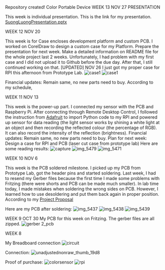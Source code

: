 Repository created!
Color Portable Device
WEEK 13 NOV 27
PRESENTATION

This week is individual presentation. This is the link for my presentation.
[SuongLuongPresentation.pptx](https://github.com/SuongLuong/Portable-Color-Dectection-Device/files/2621837/SuongLuongPresentation.pptx)


WEEK 12 NOV 20

This week is for Case encloses development platform and custom PCB. I worked on CorelDraw to design a custom case for my Platform. Prepare the presentation for next week. Make a detailed information on README file for the whole project last 2 weeks. Unfortunately, I had problem with my first case and I did not upload it to Github before the due day. After that, I still continued working on that.
[UPDATED] NOV 26
I just got my proper case for RPI this afternoon from Prototype Lab. 
![case1](https://user-images.githubusercontent.com/43184936/49111023-fbc98080-f25c-11e8-8ee5-84ccff9e4897.jpg)
![case1](https://user-images.githubusercontent.com/43184936/49111025-fc621700-f25c-11e8-8fb6-9469fe63b14d.jpg)

Financial updates: Remain same, no new parts need to buy. 
According to my schedule, 

WEEK 11 NOV 13

This week is the power-up part. I connected my sensor with the PCB and Raspberry Pi. After connecting through Remote Desktop Control, I followed the instruction from [Adafruit](https://learn.adafruit.com/adafruit-color-sensors/python-circuitpython) to import Python code to my RPI and powered up sensor for data reading (the light sensor works by shining a white light at an object and then recording the reflected colour (the percentage of RGB). It can also record the intensity of the reflection (brightness). Financial updates: Remain same, no new parts need to buy. 
Plan for next week: Design a case for RPI and PCB (laser cut case from prototype lab)
Here are some reading results:
![capture](https://user-images.githubusercontent.com/43184936/48446844-6613f880-e768-11e8-9de0-f96dec0bb85b.PNG)
![img_5479](https://user-images.githubusercontent.com/43184936/48508318-42aa8580-e81c-11e8-9d91-ad7e807c7cfe.jpeg)
![img_5471](https://user-images.githubusercontent.com/43184936/48508328-49d19380-e81c-11e8-86ce-a1ce516bfea9.jpeg)


WEEK 10 NOV 6

This week is the PCB soldered milestone. I picked up my PCB from Prototype Lab, got the header pins and started soldering. Last week, I had to resend my Gerber files because the first time I made some problems with Fritzing (there were shorts and PCB can be made much smaller). In lab time today, I made mistakes when soldering the wrong sides on PCB. However, I learned how to use desoldering and put them back again in proper position. According to my [Project Proposal](https://github.com/SuongLuong/Portable-Color-Dectection-Device/blob/master/ProposalContent-SuongLuong.xlsx)
      


Here are my PCB after soldering:
![img_5437](https://user-images.githubusercontent.com/43184936/48100858-f8f5e580-e1f2-11e8-9daf-02c232f5b149.jpeg)
![img_5438](https://user-images.githubusercontent.com/43184936/48100859-f8f5e580-e1f2-11e8-9db4-cf32cb0ecc04.jpeg)
![img_5439](https://user-images.githubusercontent.com/43184936/48100860-f8f5e580-e1f2-11e8-8f13-62e405c2085a.jpeg)


WEEK 9 OCT 30
My PCB for this week on Fritzing. The gerber files are all zipped.
![gerber 2_pcb](https://user-images.githubusercontent.com/43184936/47754624-e408d780-dc71-11e8-846b-587df2dad79b.jpg)


WEEK 8 

My Breadboard connection
![circuit](https://user-images.githubusercontent.com/43184936/48446311-e9344f00-e766-11e8-99ff-4753b90c4b84.PNG)

Connection:
![unadjustednonraw_thumb_19d8](https://user-images.githubusercontent.com/43184936/47753498-20d2cf80-dc6e-11e8-827c-03311469feca.jpg)

Proof of purchase:
![colorsensor](https://user-images.githubusercontent.com/43184936/46377824-cb53d480-c667-11e8-8efc-5e95784c90de.PNG)
![rpi](https://user-images.githubusercontent.com/43184936/46377826-cbec6b00-c667-11e8-88db-f10f7ce67be9.PNG)






